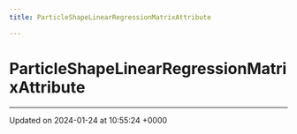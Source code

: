 ```yaml
---
title: ParticleShapeLinearRegressionMatrixAttribute

---
```


# ParticleShapeLinearRegressionMatrixAttribute





-------------------------------

Updated on 2024-01-24 at 10:55:24 +0000